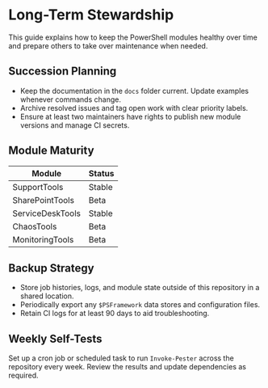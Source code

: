 # Long-Term Stewardship

This guide explains how to keep the PowerShell modules healthy over time and prepare others to take over maintenance when needed.

## Succession Planning

- Keep the documentation in the `docs` folder current. Update examples whenever commands change.
- Archive resolved issues and tag open work with clear priority labels.
- Ensure at least two maintainers have rights to publish new module versions and manage CI secrets.

## Module Maturity

| Module            | Status       |
|-------------------|-------------|
| SupportTools      | Stable      |
| SharePointTools   | Beta        |
| ServiceDeskTools  | Stable |
| ChaosTools        | Beta |
| MonitoringTools   | Beta |


## Backup Strategy

- Store job histories, logs, and module state outside of this repository in a shared location.
- Periodically export any `$PSFramework` data stores and configuration files.
- Retain CI logs for at least 90 days to aid troubleshooting.

## Weekly Self-Tests

Set up a cron job or scheduled task to run `Invoke-Pester` across the repository every week. Review the results and update dependencies as required.
